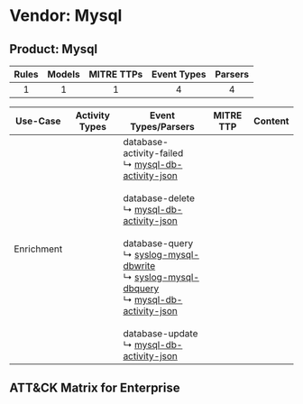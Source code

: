 Vendor: Mysql
=============
Product: Mysql
--------------
| Rules | Models | MITRE TTPs | Event Types | Parsers |
|:-----:|:------:|:----------:|:-----------:|:-------:|
|   1   |   1    |     1      |      4      |    4    |

|  Use-Case  | Activity Types | Event Types/Parsers                                                                                                                                                                                                                                                                                                                                                                                                                                                                                                                                                                          | MITRE TTP | Content                                        |
|:----------:| -------------- | -------------------------------------------------------------------------------------------------------------------------------------------------------------------------------------------------------------------------------------------------------------------------------------------------------------------------------------------------------------------------------------------------------------------------------------------------------------------------------------------------------------------------------------------------------------------------------------------- | --------- | ---------------------------------------------- |
| Enrichment | <ul></li></ul> |  database-activity-failed<br> ↳ [mysql-db-activity-json](Parsers/parserContent_mysql-db-activity-json.md)<br><br> database-delete<br> ↳ [mysql-db-activity-json](Parsers/parserContent_mysql-db-activity-json.md)<br><br> database-query<br> ↳ [syslog-mysql-dbwrite](Parsers/parserContent_syslog-mysql-dbwrite.md)<br> ↳ [syslog-mysql-dbquery](Parsers/parserContent_syslog-mysql-dbquery.md)<br> ↳ [mysql-db-activity-json](Parsers/parserContent_mysql-db-activity-json.md)<br><br> database-update<br> ↳ [mysql-db-activity-json](Parsers/parserContent_mysql-db-activity-json.md)<br> |           | [](Rules_Models/r_m_mysql_mysql_Enrichment.md) |

ATT&CK Matrix for Enterprise
----------------------------
